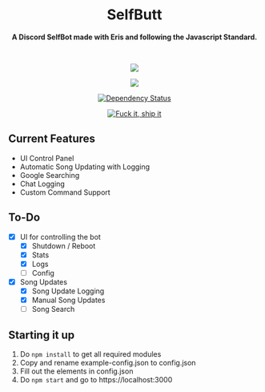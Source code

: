 <div align="center">
  <h1 align="center">SelfButt</h1>
	<p align="center">
		<strong>A Discord SelfBot made with Eris and following the Javascript Standard.</strong>
	</p>
	<br/>
  <p align="center">
    <a href="https://github.com/feross/standard"><img src="https://cdn.rawgit.com/feross/standard/master/badge.svg"></a>
	</p>
  <p align="center">
    <a href="https://circleci.com/gh/Noculi/selfbutt"><img src="https://circleci.com/gh/Noculi/selfbutt/tree/master.svg?style=svg&circle-token=a9d3bb657f2bff6ca4ffdbf125ceaf902f969a1f"></a>
	</p>
  <p align="center">
    <a href='https://gemnasium.com/github.com/Noculi/selfbutt'><img src="https://gemnasium.com/badges/github.com/Noculi/selfbutt.svg" alt="Dependency Status" /></a>
	</p>
  <p align="center">
    <a href='https://forthebadge.com/'><img src="http://forthebadge.com/images/badges/fuck-it-ship-it.svg" alt="Fuck it, ship it" /></a>
  </p>
</div>

Current Features
------	
* UI Control Panel
* Automatic Song Updating with Logging
* Google Searching
* Chat Logging
* Custom Command Support

To-Do
------
- [X] UI for controlling the bot
  - [X] Shutdown / Reboot
  - [X] Stats
  - [X] Logs
  - [ ] Config
- [X] Song Updates
	- [X] Song Update Logging
	- [X] Manual Song Updates
	- [ ] Song Search

Starting it up
------
1. Do `npm install` to get all required modules
2. Copy and rename example-config.json to config.json 
3. Fill out the elements in config.json
4. Do `npm start` and go to https://localhost:3000

